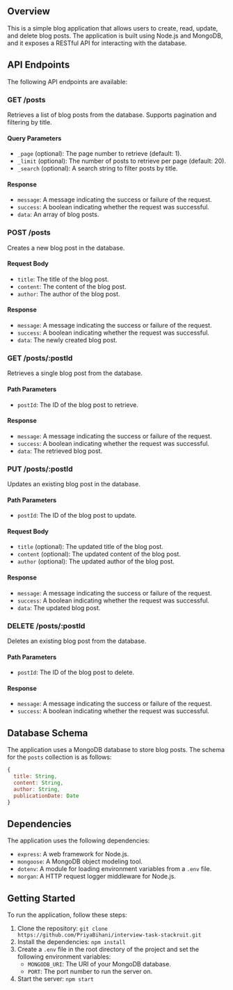 ## Overview

This is a simple blog application that allows users to create, read, update, and delete blog posts. The application is built using Node.js and MongoDB, and it exposes a RESTful API for interacting with the database.

## API Endpoints

The following API endpoints are available:

### GET /posts

Retrieves a list of blog posts from the database. Supports pagination and filtering by title.

#### Query Parameters

- `_page` (optional): The page number to retrieve (default: 1).
- `_limit` (optional): The number of posts to retrieve per page (default: 20).
- `_search` (optional): A search string to filter posts by title.

#### Response

- `message`: A message indicating the success or failure of the request.
- `success`: A boolean indicating whether the request was successful.
- `data`: An array of blog posts.

### POST /posts

Creates a new blog post in the database.

#### Request Body

- `title`: The title of the blog post.
- `content`: The content of the blog post.
- `author`: The author of the blog post.

#### Response

- `message`: A message indicating the success or failure of the request.
- `success`: A boolean indicating whether the request was successful.
- `data`: The newly created blog post.

### GET /posts/:postId

Retrieves a single blog post from the database.

#### Path Parameters

- `postId`: The ID of the blog post to retrieve.

#### Response

- `message`: A message indicating the success or failure of the request.
- `success`: A boolean indicating whether the request was successful.
- `data`: The retrieved blog post.

### PUT /posts/:postId

Updates an existing blog post in the database.

#### Path Parameters

- `postId`: The ID of the blog post to update.

#### Request Body

- `title` (optional): The updated title of the blog post.
- `content` (optional): The updated content of the blog post.
- `author` (optional): The updated author of the blog post.

#### Response

- `message`: A message indicating the success or failure of the request.
- `success`: A boolean indicating whether the request was successful.
- `data`: The updated blog post.

### DELETE /posts/:postId

Deletes an existing blog post from the database.

#### Path Parameters

- `postId`: The ID of the blog post to delete.

#### Response

- `message`: A message indicating the success or failure of the request.
- `success`: A boolean indicating whether the request was successful.

## Database Schema

The application uses a MongoDB database to store blog posts. The schema for the `posts` collection is as follows:

```javascript
{
  title: String,
  content: String,
  author: String,
  publicationDate: Date
}
```

## Dependencies

The application uses the following dependencies:

- `express`: A web framework for Node.js.
- `mongoose`: A MongoDB object modeling tool.
- `dotenv`: A module for loading environment variables from a `.env` file.
- `morgan`: A HTTP request logger middleware for Node.js.

## Getting Started

To run the application, follow these steps:

1. Clone the repository: `git clone https://github.com/PriyaBihani/interview-task-stackruit.git`
2. Install the dependencies: `npm install`
3. Create a `.env` file in the root directory of the project and set the following environment variables:
   - `MONGODB_URI`: The URI of your MongoDB database.
   - `PORT`: The port number to run the server on.
4. Start the server: `npm start`
